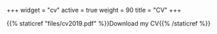 +++
widget = "cv"
active = true
weight = 90
title = "CV"
+++

{{% staticref "files/cv2019.pdf" %}}Download my CV{{% /staticref %}}

